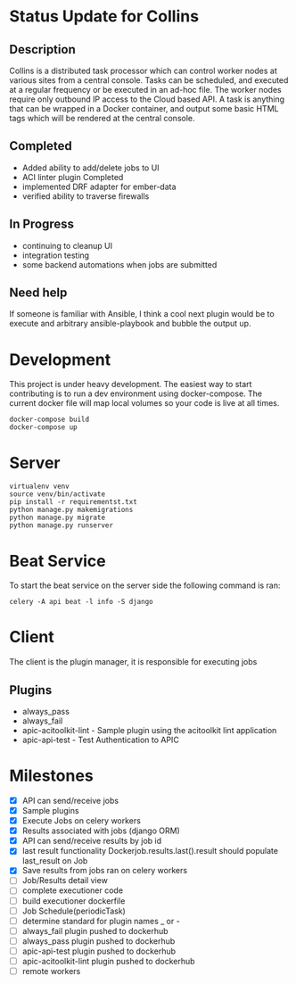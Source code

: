 # Status Update for Collins

## Description

Collins is a distributed task processor which can control worker nodes at various sites from a central console. Tasks can be scheduled, and executed at a regular frequency or be executed in an ad-hoc file. The worker nodes require only outbound IP access to the Cloud based API. A task is anything that can be wrapped in a Docker container, and output some basic HTML tags which will be rendered at the central console.

## Completed
- Added ability to add/delete jobs to UI
- ACI linter plugin Completed
- implemented DRF adapter for ember-data
- verified ability to traverse firewalls

## In Progress

- continuing to cleanup UI
- integration testing
- some backend automations when jobs are submitted

## Need help

If someone is familiar with Ansible, I think a cool next plugin would be to execute and arbitrary ansible-playbook and bubble the output up.

# Development

This project is under heavy development.  The easiest way to start contributing is to run a dev environment using
docker-compose. The current docker file will map local volumes so your code is live at all times.

```
docker-compose build
docker-compose up
```
# Server

```
virtualenv venv
source venv/bin/activate
pip install -r requirementst.txt
python manage.py makemigrations
python manage.py migrate
python manage.py runserver

```

# Beat Service

To start the beat service on the server side the following command is ran:

```
celery -A api beat -l info -S django
```


# Client

The client is the plugin manager, it is responsible for executing jobs



## Plugins

* always_pass
* always_fail
* apic-acitoolkit-lint - Sample plugin using the acitoolkit lint application
* apic-api-test - Test Authentication to APIC


# Milestones
- [x] API can send/receive jobs
- [x] Sample plugins
- [x] Execute Jobs on celery workers
- [x] Results associated with jobs (django ORM)
- [x] API can send/receive results by job id
- [x] last result functionality Dockerjob.results.last().result should populate last_result on Job
- [x] Save results from jobs ran on celery workers
- [ ] Job/Results detail view
- [ ] complete executioner code
- [ ] build executioner dockerfile
- [ ] Job Schedule(periodicTask)
- [ ] determine standard for plugin names _ or -
- [ ] always_fail plugin pushed to dockerhub
- [ ] always_pass plugin pushed to dockerhub
- [ ] apic-api-test plugin pushed to dockerhub
- [ ] apic-acitoolkit-lint plugin pushed to dockerhub
- [ ] remote workers
